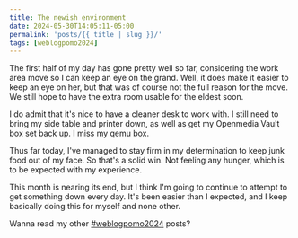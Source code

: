 ```yaml
---
title: The newish environment
date: 2024-05-30T14:05:11-05:00
permalink: 'posts/{{ title | slug }}/'
tags: [weblogpomo2024]
---
```

The first half of my day has gone pretty well so far, considering the work area move so I can keep an eye on the grand. Well, it does make it easier to keep an eye on her, but that was of course not the full reason for the move.  We still hope to have the extra room usable for the eldest soon.

I do admit that it's nice to have a cleaner desk to work with. I still need to bring my side table and printer down, as well as get my Openmedia Vault box set back up. I miss my qemu box. 

Thus far today, I've managed to stay firm in my determination to keep junk food out of my face. So that's a solid win. Not feeling any hunger, which is to be expected with my experience.

This month is nearing its end, but I think I'm going to continue to attempt to get something down every day. It's been easier than I expected, and I keep basically doing this for myself and none other.

Wanna read my other [#weblogpomo2024](/tags/weblogpomo2024) posts?